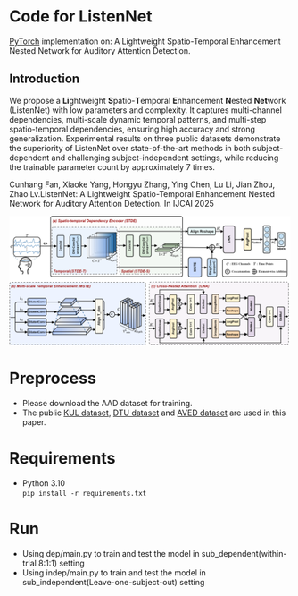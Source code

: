 # Code for ListenNet
[PyTorch](https://pytorch.org/) implementation on: A Lightweight Spatio-Temporal Enhancement Nested Network for Auditory Attention Detection.

## Introduction
We propose a **Li**ghtweight **S**patio-**T**emporal  **E**nhancement **N**ested **Net**work (ListenNet) with low parameters and complexity. It captures multi-channel dependencies, multi-scale dynamic temporal patterns, and multi-step spatio-temporal dependencies, ensuring high accuracy and strong generalization. Experimental results on three public datasets demonstrate the superiority of ListenNet over state-of-the-art methods in both subject-dependent and challenging subject-independent settings, while reducing the trainable parameter count by approximately 7 times.

Cunhang Fan, Xiaoke Yang, Hongyu Zhang, Ying Chen, Lu Li, Jian Zhou, Zhao Lv.ListenNet: A Lightweight Spatio-Temporal Enhancement Nested Network for Auditory Attention Detection. In IJCAI 2025

<p align="center">
<img src="https://github.com/fchest/ListenNet/blob/main/OVERVIEW.png">
</p>

# Preprocess
* Please download the AAD dataset for training.
* The public [KUL dataset](https://zenodo.org/records/4004271), [DTU dataset](https://zenodo.org/record/1199011#.Yx6eHKRBxPa) and [AVED dataset](https://iiphci.ahu.edu.cn/toAuditoryAttention) are used in this paper.

# Requirements
+ Python 3.10 \
`pip install -r requirements.txt`

# Run
* Using dep/main.py to train and test the model in sub_dependent(within-trial 8:1:1) setting
* Using indep/main.py to train and test the model in sub_independent(Leave-one-subject-out) setting

